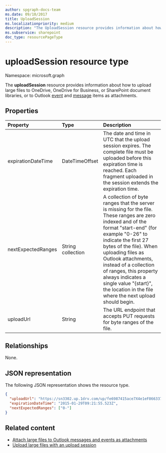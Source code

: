 ```yaml
---
author: spgraph-docs-team
ms.date: 09/10/2017
title: UploadSession
ms.localizationpriority: medium
description: "The UploadSession resource provides information about how to upload large files to OneDrive, OneDrive for Business, or SharePoint document libraries, or as file attachments to Outlook event and message objects."
ms.subservice: sharepoint
doc_type: resourcePageType
---
```


# uploadSession resource type

Namespace: microsoft.graph

The **uploadSession** resource provides information about how to upload large files to OneDrive, OneDrive for Business, or SharePoint document libraries, or to Outlook [event](event.md) and [message](message.md) items as attachments.

## Properties


| Property	     | Type              |Description
|:-------------------|:------------------|:------------------------------------
| expirationDateTime | DateTimeOffset    | The date and time in UTC that the upload session expires. The complete file must be uploaded before this expiration time is reached. Each fragment uploaded in the session extends the expiration time.|
| nextExpectedRanges | String collection | A collection of byte ranges that the server is missing for the file. These ranges are zero indexed and of the format "start-end" (for example "0-26" to indicate the first 27 bytes of the file). When uploading files as Outlook attachments, instead of a collection of ranges, this property always indicates a single value "{start}", the location in the file where the next upload should begin.|
| uploadUrl          | String            | The URL endpoint that accepts PUT requests for byte ranges of the file.|

## Relationships

None.

## JSON representation

The following JSON representation shows the resource type.

<!-- {
  "blockType": "resource",
  "optionalProperties": [ "uploadUrl", "nextExpectedRanges" ],
  "@odata.type": "microsoft.graph.uploadSession"
}-->

```json
{
  "uploadUrl": "https://sn3302.up.1drv.com/up/fe6987415ace7X4e1eF866337",
  "expirationDateTime": "2015-01-29T09:21:55.523Z",
  "nextExpectedRanges": ["0-"]
}
```

## Related content

- [Attach large files to Outlook messages and events as attachments ](/graph/outlook-large-attachments)
- [Upload large files with an upload session](../api/driveitem-createuploadsession.md)

<!-- uuid: 8fcb5dbc-d5aa-4681-8e31-b001d5168d79
2015-10-25 14:57:30 UTC -->
<!-- {
  "type": "#page.annotation",
  "description": "UploadSession is used to provide information about large file uploads.",
  "section": "documentation",
  "tocPath": "Resources/UploadSession"
} -->

